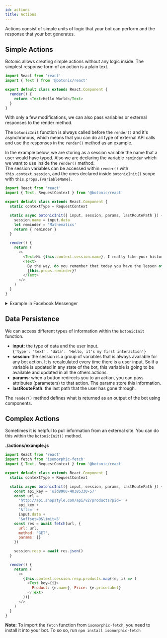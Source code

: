 ```yaml
---
id: actions
title: Actions
---
```


Actions consist of simple units of logic that your bot can perform and the response that your bot generates.

## Simple Actions

Botonic allows creating simple actions without any logic inside. The simplest response form of an action is a plain text.

```javascript
import React from 'react'
import { Text } from '@botonic/react'

export default class extends React.Component {
  render() {
    return <Text>Hello World</Text>
  }
}
```

With only a few modifications, we can also pass variables or external responses to the render method.

The `botonicInit` function is always called before the `render()` and it's asynchronous, which means that you can do all type of external API calls and use the responses in the `render()` method as an example.

In the example below, we are storing as a session variable the name that a user would have typed. Also we are declaring the variable `reminder` which we want to use inside the `render()` method.  
The session variables can be accessed within `render()` with `this.context.session`, and the ones declared inside `botonicInit()` scope with `this.props.{variableName}`.

```javascript
import React from 'react'
import { Text, RequestContext } from '@botonic/react'

export default class extends React.Component {
  static contextType = RequestContext

  static async botonicInit({ input, session, params, lastRoutePath }) {
    session.name = input.data 
    let reminder = 'Mathematics'
    return { reminder } 
  }

  render() {
    return (
      <>
        <Text>Hi {this.context.session.name}, I really like your history!</Text>
        <Text>
          By the way, do you remember that today you have the lesson of{' '}
          {this.props.reminder}?
        </Text>
      </>
    )
  }
}
```

<details>
<summary>Example in Facebook Messenger</summary>
![](https://botonic-doc-static.netlify.com/images/john_doe.png)
</details>

## Data Persistence

We can access different types of information within the `botonicInit` function.

- **input:** the type of data and the user input.  
  `{'type': 'text', 'data': 'Hello, it's my first interaction'}`
- **session**: the session is a group of variables that is always available for any bot action. It is recalculated every time there is a user input. So if a variable is updated in any state of the bot, this variable is going to be available and updated in all the others actions.
- **params**: when a button redirects you to an action, you can pass attributes (parameters) to that action. The params store this information.
- **lastRoutePath**: the last path that the user has gone through.

The `render()` method defines what is returned as an output of the bot using components.

## Complex Actions

Sometimes it is helpful to pull information from an external site. You can do this within the `botonicInit()` method.

**./actions/example.js**

```javascript
import React from 'react'
import fetch from 'isomorphic-fetch'
import { Text, RequestContext } from '@botonic/react'

export default class extends React.Component {
  static contextType = RequestContext

  static async botonicInit({ input, session, params, lastRoutePath }) {
    const api_key = 'uid8900-40385330-57'
    const url =
      'http://api.shopstyle.com/api/v2/products?pid=' +
      api_key +
      '&fts=' +
      input.data +
      '&offset=0&limit=5'
    const res = await fetch(url, {
      url: url,
      method: 'GET',
      params: {}
    })

    session.resp = await res.json()
  }

  render() {
    return (
      <>
        {this.context.session.resp.products.map((e, i) => (
          <Text key={i}>
            Product: {e.name}, Price: {e.priceLabel}
          </Text>
        ))}
      </>
    )
  }
}
```

**Note:** To import the `fetch` function from `isomorphic-fetch`, you need to install it into your bot. To so so, run `npm install isomorphic-fetch` 